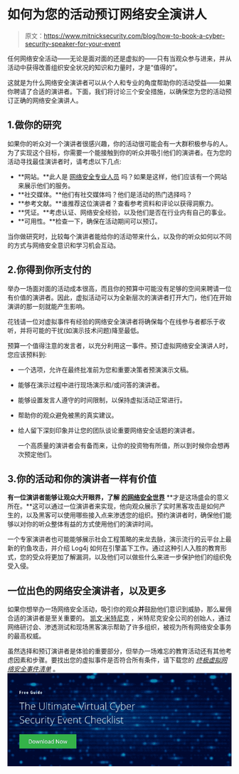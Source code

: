 # 如何为您的活动预订网络安全演讲人

> 原文：<https://www.mitnicksecurity.com/blog/how-to-book-a-cyber-security-speaker-for-your-event>

任何网络安全活动——无论是面对面的还是虚拟的——只有当观众参与进来，并从活动中获得改善组织安全状况的知识和力量时，才是“值得的”。

这就是为什么网络安全演讲者可以从个人和专业的角度帮助你的活动受益——如果你聘请了合适的演讲者。下面，我们将讨论三个安全措施，以确保您为您的活动预订正确的网络安全演讲人。

## 1.做你的研究

如果你的听众对一个演讲者很感兴趣，你的活动很可能会有一大群积极参与的人。为了实现这个目标，你需要一个能接触到你的听众并吸引他们的演讲者。在为您的活动寻找最佳演讲者时，请考虑以下几点:

 *   **网站。**此人是 [网络安全专业人员](https://www.mitnicksecurity.com/speaking) 吗？如果是这样，他们应该有一个网站来展示他们的服务。
*   **社交媒体。**他们有社交媒体吗？他们是活动的热门选择吗？
*   **参考文献。**谁推荐这位演讲者？查看参考资料和评论以获得洞察力。
*   **凭证。**考虑认证、网络安全经验，以及他们是否在行业内有自己的事业。
*   **可用性。**检查一下，确保在活动期间可以预订。

当你做研究时，比较每个演讲者能给你的活动带来什么，以及你的听众如何以不同的方式与网络安全意识和学习机会互动。

## 2.你得到你所支付的

举办一场面对面的活动成本很高，而且你的预算中可能没有足够的空间来聘请一位有价值的演讲者。因此，虚拟活动可以为全新层次的演讲者打开大门，他们在开始演讲的那一刻就能产生影响。

花钱请一位对虚拟事件[](https://www.mitnicksecurity.com/blog/8-things-to-consider-when-booking-a-speaker-for-a-virtual-event)有经验的网络安全演讲者将确保每个在线参与者都乐于收听，并将可能的干扰(如演示技术问题)降至最低。

预算一个值得注意的发言者，以充分利用这一事件。预订虚拟网络安全演讲人时，您应该预料到:

*   一个选项，允许在最终批准前为您和重要决策者预演演示文稿。
*   能够在演示过程中进行现场演示和/或问答的演讲者。
*   能够设置发言人遵守的时间限制，以保持虚拟活动正常进行。
*   帮助你的观众避免被黑的真实建议。
*   给人留下深刻印象并让您的团队谈论重要网络安全话题的演讲者。

    一个高质量的演讲者会有备而来，让你的投资物有所值，所以到时候你会想再次预定他们。

## 3.你的活动和你的演讲者一样有价值

**有一位演讲者能够让观众大开眼界，了解** [**的网络安全世界**](https://www.mitnicksecurity.com/blog/how-a-cybersecurity-keynote-speech-can-empower-your-audience) **才是这场盛会的意义所在。**这可以通过一位演讲者来实现，他向观众展示了实时黑客攻击是如何产生的，以及黑客可以使用哪些接入点来渗透您的组织。预约演讲者时，确保他们能够以对你的听众整体有益的方式使用他们的演讲时间。

一个专家演讲者也可能能够展示社会工程策略的来龙去脉，演示流行的云平台上最新的钓鱼攻击，并介绍 Log4j 如何在引擎盖下工作。通过这种引人入胜的教育形式，您的受众将更加了解漏洞，以及他们可以做些什么来进一步保护他们的组织免受入侵。

## 一位出色的网络安全演讲者，以及更多

如果你想举办一场网络安全活动，吸引你的观众**并**鼓励他们意识到威胁，那么雇佣合适的演讲者是至关重要的。 [凯文·米特尼克](https://www.mitnicksecurity.com/about-kevin-mitnick-mitnick-security) ，米特尼克安全公司的创始人，通过网络研讨会、渗透测试和现场黑客演示帮助了许多组织，被视为所有网络安全事务的最高权威。

虽然选择和预订演讲者是体验的重要部分，但举办一场难忘的教育活动还有其他考虑因素和步骤。要找出您的虚拟事件是否符合所有条件，请下载您的 [*终极虚拟网络安全事件清单*](https://www.mitnicksecurity.com/lp-ultimate-virtual-cyber-security-event-checklist) 。[![New call-to-action](img/6d1591ca3893012a8d24c6074823870f.png)](https://cta-redirect.hubspot.com/cta/redirect/3875471/9ff29c3d-2481-414a-8022-ff89d2f15dd4)